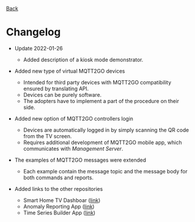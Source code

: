 [Back](./index.md)

# Changelog

* Update 2022-01-26
	* Added description of a kiosk mode demonstrator.

* Added new type of virtual MQTT2GO devices
	* Intended for third party devices with MQTT2GO compatibility ensured by translating API.
	* Devices can be purely software.
	* The adopters have to implement a part of the procedure on their side.
* Added new option of MQTT2GO controllers login
	* Devices are automatically logged in by simply scanning the QR code from the TV screen.
	* Requires additional development of MQTT2GO mobile app, which communicates with *Management Server*.
* The examples of MQTT2GO messages were extended
	* Each example contain the message topic and the message body for both commands and reports.
* Added links to the other repositories
	* Smart Home TV Dashboar ([link](https://github.com/mqtt2go/tv-dashboard))
	* Anomaly Reporting App ([link](https://github.com/mqtt2go/mqtt-data-mining-demo))
	* Time Series Builder App ([link](https://github.com/mqtt2go/mqtt-data-mining-build-model-demo))

